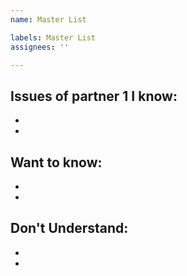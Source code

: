 ```yaml
---
name: Master List

labels: Master List
assignees: ''

---
```



Issues of partner 1
I know:
-
-
-
Want to know:
-
-
-
Don't Understand: 
-
-
-
